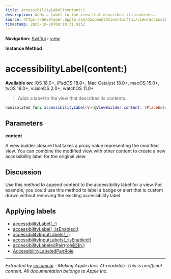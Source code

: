 ```yaml
---
title: accessibilityLabel(content:)
description: Adds a label to the view that describes its contents.
source: https://developer.apple.com/documentation/swiftui/view/accessibilitylabel(content:)
timestamp: 2025-10-29T00:10:31.915Z
---
```


**Navigation:** [Swiftui](/documentation/swiftui) › [view](/documentation/swiftui/view)

**Instance Method**

# accessibilityLabel(content:)

**Available on:** iOS 18.0+, iPadOS 18.0+, Mac Catalyst 18.0+, macOS 15.0+, tvOS 18.0+, visionOS 2.0+, watchOS 11.0+

> Adds a label to the view that describes its contents.

```swift
nonisolated func accessibilityLabel<V>(@ViewBuilder content: (PlaceholderContentView<Self>) -> V) -> some View where V : View
```

## Parameters

**content**

A view builder closure that takes a proxy value representing the modified view. You can combine the modified view with other content to create a new accessibility label for the original view.



## Discussion

Use this method to append content to the accessibility label for a view. For example, you could use this method to label a badge or alert that is custom drawn without removing the existing accessibility label.

## Applying labels

- [accessibilityLabel(_:)](/documentation/swiftui/view/accessibilitylabel(_:))
- [accessibilityLabel(_:isEnabled:)](/documentation/swiftui/view/accessibilitylabel(_:isenabled:))
- [accessibilityInputLabels(_:)](/documentation/swiftui/view/accessibilityinputlabels(_:))
- [accessibilityInputLabels(_:isEnabled:)](/documentation/swiftui/view/accessibilityinputlabels(_:isenabled:))
- [accessibilityLabeledPair(role:id:in:)](/documentation/swiftui/view/accessibilitylabeledpair(role:id:in:))
- [AccessibilityLabeledPairRole](/documentation/swiftui/accessibilitylabeledpairrole)

---

*Extracted by [sosumi.ai](https://sosumi.ai) - Making Apple docs AI-readable.*
*This is unofficial content. All documentation belongs to Apple Inc.*
